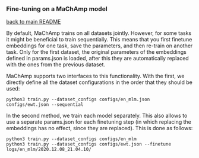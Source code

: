 ### Fine-tuning on a MaChAmp model

[back to main README](../README.md)

By default, MaChAmp trains on all datasets jointly. However, for some tasks it
might be beneficial to train sequentially. This means that you first finetune
embeddings for one task, save the parameters, and then re-train on another
task. Only for the first dataset, the original parameters of the embeddings
defined in params.json is loaded, after this they are automatically replaced
with the ones from the previous dataset.

MaChAmp supports two interfaces to this functionality. With the first, we
directly define all the dataset configurations in the order that they should
be used:

```
python3 train.py --dataset_configs configs/en_mlm.json configs/ewt.json --sequential
```

In the second method, we train each model separately. This also allows to
use a separate params.json for each finetuning step (in which replacing the
embeddings has no effect, since they are replaced). This is done as follows:

```
python3 train.py --dataset_configs configs/en_mlm
python3 train.py --dataset_configs configs/ewt.json --finetune logs/en_mlm/2020.12.08_21.04.10/
```

